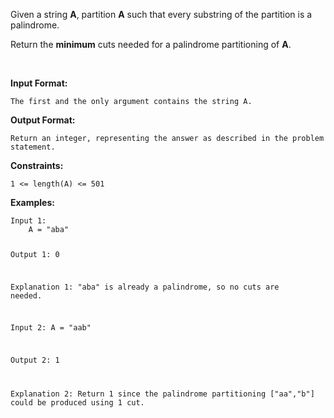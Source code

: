 <div class="markdown-content" id="problem-content">
<p>Given a string <strong>A</strong>, partition <strong>A</strong> such that every substring of the partition is a palindrome.</p>
<p>Return the <strong>minimum</strong> cuts needed for a palindrome partitioning of <strong>A</strong>.</p>
<p><br/></p>
<p><strong>Input Format:</strong></p>
<div class="highlighter-rouge"><pre class="highlight"><code>The first and the only argument contains the string A.
</code></pre>
</div>
<p><strong>Output Format:</strong></p>
<div class="highlighter-rouge"><pre class="highlight"><code>Return an integer, representing the answer as described in the problem statement.
</code></pre>
</div>
<p><strong>Constraints:</strong></p>
<div class="highlighter-rouge"><pre class="highlight"><code>1 &lt;= length(A) &lt;= 501
</code></pre>
</div>
<p><strong>Examples:</strong></p>
<div class="highlighter-rouge"><pre class="highlight"><code>Input 1:
    A = "aba"

Output 1:
    0

Explanation 1:
    "aba" is already a palindrome, so no cuts are needed.

Input 2:
    A = "aab"
    
Output 2:
    1

Explanation 2:
    Return 1 since the palindrome partitioning ["aa","b"] could be produced using 1 cut.
</code></pre>
</div>

</div>